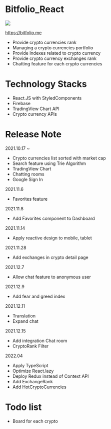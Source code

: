 # Bitfolio_React
<img style="" src="https://s3.us-west-2.amazonaws.com/secure.notion-static.com/b2ca8738-d664-4163-81c3-98d52796709d/%E1%84%8C%E1%85%A6%E1%84%86%E1%85%A9%E1%86%A8_%E1%84%8B%E1%85%A5%E1%86%B9%E1%84%8B%E1%85%B3%E1%86%B7-3.png?X-Amz-Algorithm=AWS4-HMAC-SHA256&X-Amz-Content-Sha256=UNSIGNED-PAYLOAD&X-Amz-Credential=AKIAT73L2G45EIPT3X45%2F20220503%2Fus-west-2%2Fs3%2Faws4_request&X-Amz-Date=20220503T023323Z&X-Amz-Expires=86400&X-Amz-Signature=ba16b6f8a1ee16c69069614759ab9436612a6f3697d9d43994c50c640f9080d8&X-Amz-SignedHeaders=host&response-content-disposition=filename%20%3D%22%25E1%2584%258C%25E1%2585%25A6%25E1%2584%2586%25E1%2585%25A9%25E1%2586%25A8%2520%25E1%2584%258B%25E1%2585%25A5%25E1%2586%25B9%25E1%2584%258B%25E1%2585%25B3%25E1%2586%25B7-3.png%22&x-id=GetObject">

https://bitfolio.me

- Provide crypto currencies rank
- Managing a crypto currencies portfolio
- Provide Indexes related to crypto currency
- Provide crypto currency exchanges rank
- Chatting feature for each crypto currencies

# Technology Stacks

- React.JS with StyledComponents
- Firebase
- TradingView Chart API
- Crypto currency APIs

# Release Note

2021.10.17 ~ 

- Crypto currencies list sorted with market cap
- Search feature using Trie Algorithm
- TradingView Chart
- Chatting rooms
- Google Sign In

2021.11.6

- Favorites feature

2021.11.8

- Add Favorites component to Dashboard

2021.11.14

- Apply reactive design to mobile, tablet

2021.11.28

- Add exchanges in crypto detail page

2021.12.7

- Allow chat feature to anonymous user

2021.12.9

- Add fear and greed index

2021.12.11

- Translation
- Expand chat

2021.12.15

- Add integration Chat room
- CryptoRank Filter

2022.04

- Apply TypeScript
- Optimize React.lazy
- Deploy Redux instead of Context API
- Add ExchangeRank
- Add HotCryptoCurrencies


# Todo list
- Board for each crypto

